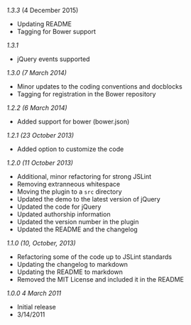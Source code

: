 _1.3.3_ (4 December 2015)

* Updating README
* Tagging for Bower support

_1.3.1_

* jQuery events supported

_1.3.0 (7 March 2014)_

* Minor updates to the coding conventions and docblocks
* Tagging for registration in the Bower repository

_1.2.2 (6 March 2014)_

* Added support for bower (bower.json)

_1.2.1 (23 October 2013)_

* Added option to customize the code

_1.2.0 (11 October 2013)_

* Additional, minor refactoring for strong JSLint
* Removing extranneous whitespace
* Moving the plugin to a `src` directory
* Updated the demo to the latest version of jQuery
* Updated the code for jQuery
* Updated authorship information
* Updated the version number in the plugin
* Updated the README and the changelog

_1.1.0 (10, October, 2013)_

* Refactoring some of the code up to JSLint standards
* Updating the changelog to markdown
* Updating the README to markdown
* Removed the MIT License and included it in the README

_1.0.0 4 March 2011_

* Initial release
* 3/14/2011